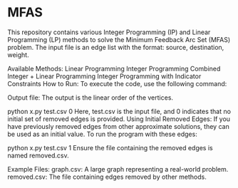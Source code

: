# MFAS
This repository contains various Integer Programming (IP) and Linear Programming (LP) methods to solve the Minimum Feedback Arc Set (MFAS) problem. The input file is an edge list with the format: source, destination, weight.

Available Methods:
Linear Programming
Integer Programming
Combined Integer + Linear Programming
Integer Programming with Indicator Constraints
How to Run:
To execute the code, use the following command:

Output file:
The output is the linear order of the vertices.

python x.py test.csv 0
Here, test.csv is the input file, and 0 indicates that no initial set of removed edges is provided.
Using Initial Removed Edges:
If you have previously removed edges from other approximate solutions, they can be used as an initial value. To run the program with these edges:

python x.py test.csv 1
Ensure the file containing the removed edges is named removed.csv.

Example Files:
graph.csv: A large graph representing a real-world problem.
removed.csv: The file containing edges removed by other methods.

